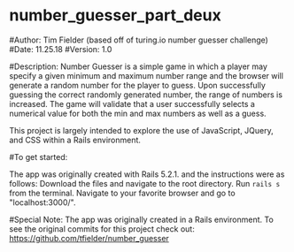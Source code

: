 # number_guesser_part_deux

#Author:
Tim Fielder (based off of turing.io number guesser challenge)
#Date:
11.25.18
#Version:
1.0

#Description:
Number Guesser is a simple game in which a player may specify a given minimum
and maximum number range and the browser will generate a random number for the
player to guess. Upon successfully guessing the correct randomly generated number,
the range of numbers is increased. The game will validate that a user successfully
selects a numerical value for both the min and max numbers as well as a guess.

This project is largely intended to explore the use of JavaScript, JQuery, and CSS
within a Rails environment.



#To get started:

The app was originally created with Rails 5.2.1. and the instructions were as follows:
Download the files and navigate to the root directory. Run `rails s` from the terminal.
Navigate to your favorite browser and go to "localhost:3000/".

#Special Note:
The app was originally created in a Rails environment. To see the original commits for this project check out: https://github.com/tfielder/number_guesser
